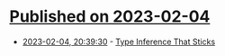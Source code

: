 # [Published on 2023-02-04](index.md)

* [2023-02-04, 20:39:30](https://news.ycombinator.com/item?id=34658021) - [Type Inference That Sticks](https://jaredforsyth.com/posts/type-inference-that-sticks/)
